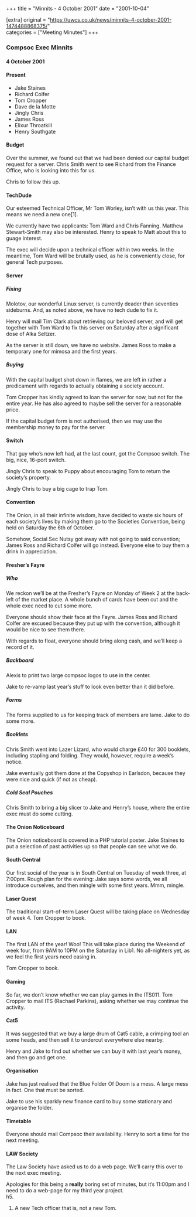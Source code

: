 +++
title = "Minnits - 4 October 2001"
date = "2001-10-04"

[extra]
original = "https://uwcs.co.uk/news/minnits-4-october-2001-1474488868375/"    
categories = ["Meeting Minutes"]
+++

### Compsoc Exec Minnits

#### 4 October 2001

#### Present

  - Jake Staines
  - Richard Colfer
  - Tom Cropper
  - Dave de la Motte
  - Jingly Chris
  - James Ross
  - Elixur Throatkill
  - Henry Southgate

#### Budget

Over the summer, we found out that we had been denied our capital budget request for a server. Chris Smith went to see Richard from the Finance Office, who is looking into this for us.

Chris to follow this up.

#### TechDude

Our esteemed Technical Officer, Mr Tom Worley, isn’t with us this year. This means we need a new one\[1\].

We currently have two applicants: Tom Ward and Chris Fanning. Matthew Stewart-Smith may also be interested. Henry to speak to Matt about this to guage interest.

The exec will decide upon a technical officer within two weeks. In the meantime, Tom Ward will be brutally used, as he is conveniently close, for general Tech purposes.

#### Server

##### Fixing

Molotov, our wonderful Linux server, is currently deader than seventies sideburns. And, as noted above, we have no tech dude to fix it.

Henry will mail Tim Clark about retrieving our beloved server, and will get together with Tom Ward to fix this server on Saturday after a significant dose of Alka Seltzer.

As the server is still down, we have no website. James Ross to make a temporary one for mimosa and the first years.

##### Buying

With the capital budget shot down in flames, we are left in rather a predicament with regards to actually obtaining a society account.

Tom Cropper has kindly agreed to loan the server for now, but not for the entire year. He has also agreed to maybe sell the server for a reasonable price.

If the capital budget form is not authorised, then we may use the membership money to pay for the server.

#### Switch

That guy who’s now left had, at the last count, got the Compsoc switch. The big, nice, 16-port switch.

Jingly Chris to speak to Puppy about encouraging Tom to return the society’s property.

Jingly Chris to buy a big cage to trap Tom.

#### Convention

The Onion, in all their infinite wisdom, have decided to waste six hours of each society’s lives by making them go to the Societies Convention, being held on Saturday the 6th of October.

Somehow, Social Sec Nutsy got away with not going to said convention; James Ross and Richard Colfer will go instead. Everyone else to buy them a drink in appreciation.

#### Fresher’s Fayre

##### Who

We reckon we’ll be at the Fresher’s Fayre on Monday of Week 2 at the back-left of the market place. A whole bunch of cards have been cut and the whole exec need to cut some more.

Everyone should show their face at the Fayre. James Ross and Richard Colfer are excused because they put up with the convention, although it would be nice to see them there.

With regards to float, everyone should bring along cash, and we’ll keep a record of it.

##### Backboard

Alexis to print two large compsoc logos to use in the center.

Jake to re-vamp last year’s stuff to look even better than it did before.

##### Forms

The forms supplied to us for keeping track of members are lame. Jake to do some more.

##### Booklets

Chris Smith went into Lazer Lizard, who would charge £40 for 300 booklets, including stapling and folding. They would, however, require a week’s notice.

Jake eventually got them done at the Copyshop in Earlsdon, because they were nice and quick (if not as cheap).

##### Cold Seal Pouches

Chris Smith to bring a big slicer to Jake and Henry’s house, where the entire exec must do some cutting.

#### The Onion Noticeboard

The Onion noticeboard is covered in a PHP tutorial poster. Jake Staines to put a selection of past activities up so that people can see what we do.

#### South Central

Our first social of the year is in South Central on Tuesday of week three, at 7:00pm. Rough plan for the evening: Jake says some words, we all introduce ourselves, and then mingle with some first years. Mmm, mingle.

#### Laser Quest

The traditional start-of-term Laser Quest will be taking place on Wednesday of week 4. Tom Cropper to book.

#### LAN

The first LAN of the year\! Woo\! This will take place during the Weekend of week four, from 9AM to 10PM on the Saturday in Lib1. No all-nighters yet, as we feel the first years need easing in.

Tom Cropper to book.

#### Gaming

So far, we don’t know whether we can play games in the ITS011. Tom Cropper to mail ITS (Rachael Parkins), asking whether we may continue the activity.

#### Cat5

It was suggested that we buy a large drum of Cat5 cable, a crimping tool an some heads, and then sell it to undercut everywhere else nearby.

Henry and Jake to find out whether we can buy it with last year’s money, and then go and get one.

#### Organisation

Jake has just realised that the Blue Folder Of Doom is a mess. A large mess in fact. One that must be sorted.

Jake to use his sparkly new finance card to buy some stationary and organise the folder.

#### Timetable

Everyone should mail Compsoc their availability. Henry to sort a time for the next meeting.

#### LAW Society

The Law Society have asked us to do a web page. We’ll carry this over to the next exec meeting.

Apologies for this being a **really** boring set of minutes, but it’s 11:00pm and I need to do a web-page for my third year project.  
h5.

1.  A new Tech officer that is, not a new Tom.
